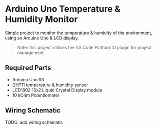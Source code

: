 # Arduino Uno Temperature & Humidity Monitor

Simple project to monitor the temperature & humidity of the environment, using an Arduino Uno & LCD display.

> Note: this project utilises the VS Code PlatformIO plugin for project management.

## Required Parts

- Arduino Uno R3
- DHT11 temperature & humidity sensor
- LCD1602 16x2 Liquid Crystal Display module
- 10 kOhm Potentiometer

## Wiring Schematic

TODO: add wiring schematic
